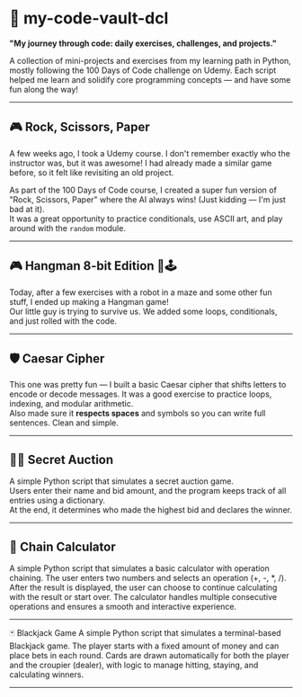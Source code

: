 # 📁 my-code-vault-dcl

**"My journey through code: daily exercises, challenges, and projects."**

A collection of mini-projects and exercises from my learning path in Python, mostly following the 100 Days of Code challenge on Udemy. Each script helped me learn and solidify core programming concepts — and have some fun along the way!

---

## 🎮 Rock, Scissors, Paper 

A few weeks ago, I took a Udemy course. I don't remember exactly who the instructor was, but it was awesome! I had already made a similar game before, so it felt like revisiting an old project.

As part of the 100 Days of Code course, I created a super fun version of "Rock, Scissors, Paper" where the AI always wins! (Just kidding — I'm just bad at it).  
It was a great opportunity to practice conditionals, use ASCII art, and play around with the `random` module.

---

## 🎮 Hangman 8-bit Edition 🧱🕹️ 

Today, after a few exercises with a robot in a maze and some other fun stuff, I ended up making a Hangman game!  
Our little guy is trying to survive us. We added some loops, conditionals, and just rolled with the code.

---

## 🛡️ Caesar Cipher 

This one was pretty fun — I built a basic Caesar cipher that shifts letters to encode or decode messages. It was a good exercise to practice loops, indexing, and modular arithmetic.  
Also made sure it **respects spaces** and symbols so you can write full sentences. Clean and simple.

---

## 🕵️‍♂️ Secret Auction 

A simple Python script that simulates a secret auction game.  
Users enter their name and bid amount, and the program keeps track of all entries using a dictionary.  
At the end, it determines who made the highest bid and declares the winner.

---

## 🧮 Chain Calculator

A simple Python script that simulates a basic calculator with operation chaining.
The user enters two numbers and selects an operation (+, -, *, /).
After the result is displayed, the user can choose to continue calculating with the result or start over.
The calculator handles multiple consecutive operations and ensures a smooth and interactive experience.

---

🃏 Blackjack Game
A simple Python script that simulates a terminal-based Blackjack game. The player starts with a fixed amount of money and can place bets in each round. Cards are drawn automatically for both the player and the croupier (dealer), with logic to manage hitting, staying, and calculating winners.

---
